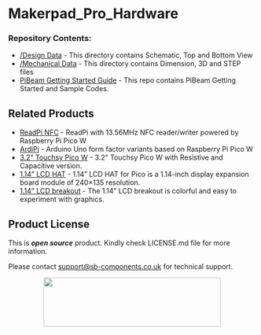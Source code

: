 # Makerpad_Pro_Hardware


### Repository Contents:
  - [/Design Data]() - This directory contains Schematic, Top and Bottom View
  - [/Mechanical Data]() - This directory contains Dimension, 3D and STEP files
  - [PiBeam Getting Started Guide](https://github.com/sbcshop/PiBeam_Software) - This repo contains PiBeam Getting Started and Sample Codes.

## Related Products
  * [ReadPi NFC](https://shop.sb-components.co.uk/products/readpi-an-rfid-nfc-reader-powered-with-raspberry-pi-pico-w?variant=40478483087443) - ReadPi with 13.56MHz NFC reader/writer powered by Raspberry Pi Pico W
  * [ArdiPi](https://shop.sb-components.co.uk/collections/latest-collections/products/ardipi-uno-r3-alternative-board-based-on-pico-w) - Arduino Uno form factor variants based on Raspberry Pi Pico W
  * [3.2" Touchsy Pico W](https://shop.sb-components.co.uk/collections/pre-order/products/touchsy-3-2-touch-lcd-display-based-on-pico-w) - 3.2" Touchsy Pico W with Resistive and Capacitive version.
  * [1.14” LCD HAT](https://shop.sb-components.co.uk/products/1-14-lcd-hat-for-pico) - 1.14” LCD HAT for Pico is a 1.14-inch display expansion board module of 240×135 resolution.
  * [1.14” LCD breakout](https://shop.sb-components.co.uk/products/1-14-inch-lcd-breakout) - The 1.14” LCD breakout is colorful and easy to experiment with graphics.

## Product License

This is ***open source*** product. Kindly check LICENSE.md file for more information.

Please contact support@sb-components.co.uk for technical support.
<p align="center">
  <img width="360" height="100" src="https://cdn.shopify.com/s/files/1/1217/2104/files/Logo_sb_component_3.png?v=1666086771&width=300">
</p>
